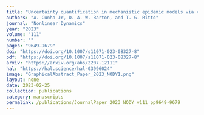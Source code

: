 ```yaml
---
title: "Uncertainty quantification in mechanistic epidemic models via cross-entropy approximate Bayesian computation"
authors: "A. Cunha Jr, D. A. W. Barton, and T. G. Ritto"
journal: "Nonlinear Dynamics"
year: "2023"
volume: "111"
number: ""
pages: "9649–9679"
doi: "https://doi.org/10.1007/s11071-023-08327-8"
pdf: "https://doi.org/10.1007/s11071-023-08327-8"
arxiv: "https://arxiv.org/abs/2207.12111"
hal: "https://hal.science/hal-03996024"
image: "GraphicalAbstract_Paper_2023_NODY1.png"
layout: none
date: 2023-02-25
collection: publications
category: manuscripts
permalink: /publications/JournalPaper_2023_NODY_v111_pp9649-9679
---
```

